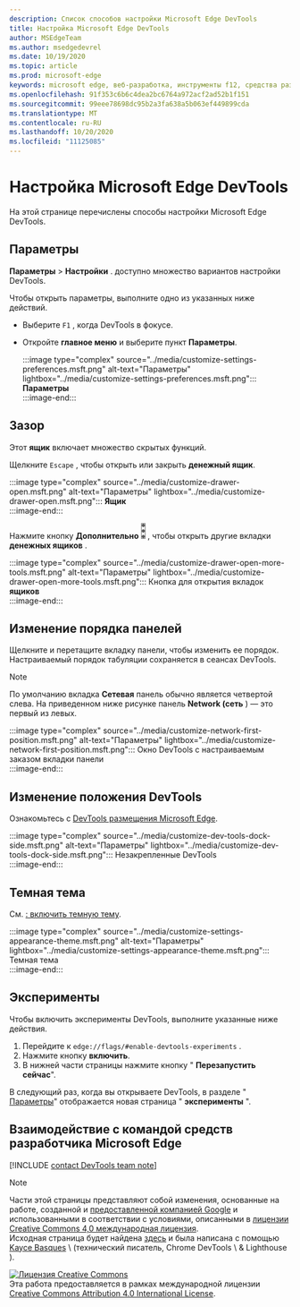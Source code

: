 ```yaml
---
description: Список способов настройки Microsoft Edge DevTools
title: Настройка Microsoft Edge DevTools
author: MSEdgeTeam
ms.author: msedgedevrel
ms.date: 10/19/2020
ms.topic: article
ms.prod: microsoft-edge
keywords: microsoft edge, веб-разработка, инструменты f12, средства разработчика
ms.openlocfilehash: 91f353c6b6c4dea2bc6764a972acf2ad52b1f151
ms.sourcegitcommit: 99eee78698dc95b2a3fa638a5b063ef449899cda
ms.translationtype: MT
ms.contentlocale: ru-RU
ms.lasthandoff: 10/20/2020
ms.locfileid: "11125085"
---
```

<!-- Copyright Kayce Basques 

   Licensed under the Apache License, Version 2.0 (the "License");
   you may not use this file except in compliance with the License.
   You may obtain a copy of the License at

       https://www.apache.org/licenses/LICENSE-2.0

   Unless required by applicable law or agreed to in writing, software
   distributed under the License is distributed on an "AS IS" BASIS,
   WITHOUT WARRANTIES OR CONDITIONS OF ANY KIND, either express or implied.
   See the License for the specific language governing permissions and
   limitations under the License.  -->

# Настройка Microsoft Edge DevTools  

  

На этой странице перечислены способы настройки Microsoft Edge DevTools.  

## Параметры  

**Параметры**  >  **Настройки** . доступно множество вариантов настройки DevTools.  

Чтобы открыть параметры, выполните одно из указанных ниже действий.  

*   Выберите `F1` , когда DevTools в фокусе.  
*   Откройте **главное меню** и выберите пункт **Параметры**.  
    
    :::image type="complex" source="../media/customize-settings-preferences.msft.png" alt-text="Параметры" lightbox="../media/customize-settings-preferences.msft.png":::
       **Параметры**  
    :::image-end:::  
    
## Зазор  

Этот **ящик** включает множество скрытых функций.  

Щелкните `Escape` , чтобы открыть или закрыть **денежный ящик**.  

:::image type="complex" source="../media/customize-drawer-open.msft.png" alt-text="Параметры" lightbox="../media/customize-drawer-open.msft.png":::
   **Ящик**  
:::image-end:::  

Нажмите кнопку **Дополнительно** ![ ][ImageMoreIcon] , чтобы открыть другие вкладки **денежных ящиков** .  

:::image type="complex" source="../media/customize-drawer-open-more-tools.msft.png" alt-text="Параметры" lightbox="../media/customize-drawer-open-more-tools.msft.png":::
   Кнопка для открытия вкладок **ящиков**  
:::image-end:::  

## Изменение порядка панелей  

Щелкните и перетащите вкладку панели, чтобы изменить ее порядок.  Настраиваемый порядок табуляции сохраняется в сеансах DevTools.  

> [!NOTE]
> По умолчанию вкладка **Сетевая** панель обычно является четвертой слева.  На приведенном ниже рисунке панель **Network (сеть** ) — это первый из левых.  

:::image type="complex" source="../media/customize-network-first-position.msft.png" alt-text="Параметры" lightbox="../media/customize-network-first-position.msft.png":::
   Окно DevTools с настраиваемым заказом вкладки панели  
:::image-end:::  

## Изменение положения DevTools  

Ознакомьтесь с [DevTools размещения Microsoft Edge][DevToolsPlacement].  

:::image type="complex" source="../media/customize-dev-tools-dock-side.msft.png" alt-text="Параметры" lightbox="../media/customize-dev-tools-dock-side.msft.png":::
   Незакрепленные DevTools  
:::image-end:::  

## Темная тема  

См. [: включить темную тему][DarkTheme].  

:::image type="complex" source="../media/customize-settings-appearance-theme.msft.png" alt-text="Параметры" lightbox="../media/customize-settings-appearance-theme.msft.png":::
   Темная тема  
:::image-end:::  

## Эксперименты  

Чтобы включить эксперименты DevTools, выполните указанные ниже действия.  

1.  Перейдите к `edge://flags/#enable-devtools-experiments` .  
1.  Нажмите кнопку **включить**.  
1.  В нижней части страницы нажмите кнопку " **Перезапустить сейчас**".  

В следующий раз, когда вы открываете DevTools, в разделе " [Параметры](#settings)" отображается новая страница " **эксперименты** ".  

## Взаимодействие с командой средств разработчика Microsoft Edge  

[!INCLUDE [contact DevTools team note](../includes/contact-devtools-team-note.md)]  

<!-- image links -->  

[ImageMoreIcon]: ../media/more-icon.msft.png  

<!-- links -->  

[DevToolsPlacement]: ./placement.md "Изменение положения Microsoft Edge DevTools | Документы Microsoft"  
[DarkTheme]: ./dark-theme.md "Включить темную тему в Microsoft Edge DevTools | Документы Microsoft"  

> [!NOTE]
> Части этой страницы представляют собой изменения, основанные на работе, созданной и [предоставленной компанией Google][GoogleSitePolicies] и использованными в соответствии с условиями, описанными в [лицензии Creative Commons 4,0 международная лицензия][CCA4IL].  
> Исходная страница будет найдена [здесь](https://developers.google.com/web/tools/chrome-devtools/customize/index) и была написана с помощью [Kayce Basques][KayceBasques] \ (технический писатель, Chrome DevTools \ & Lighthouse \).  

[![Лицензия Creative Commons][CCby4Image]][CCA4IL]  
Эта работа предоставляется в рамках международной лицензии [Creative Commons Attribution 4.0 International License][CCA4IL].  

[CCA4IL]: https://creativecommons.org/licenses/by/4.0  
[CCby4Image]: https://i.creativecommons.org/l/by/4.0/88x31.png  
[GoogleSitePolicies]: https://developers.google.com/terms/site-policies  
[KayceBasques]: https://developers.google.com/web/resources/contributors/kaycebasques  
